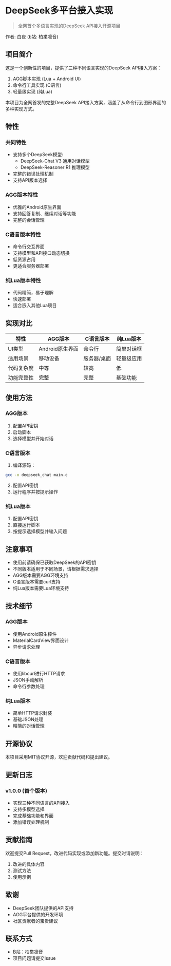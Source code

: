 # DeepSeek多平台接入实现

> 全网首个多语言实现的DeepSeek API接入开源项目

作者: 白夜 (b站: 柏枼凛音)

## 项目简介

这是一个创新性的项目，提供了三种不同语言实现的DeepSeek API接入方案：
1. AGG脚本实现 (Lua + Android UI)
2. 命令行工具实现 (C语言)
3. 轻量级实现 (纯Lua)

本项目为全网首发的完整DeepSeek API接入方案，涵盖了从命令行到图形界面的多种实现方式。

## 特性

### 共同特性
- 支持多个DeepSeek模型:
  - DeepSeek-Chat V3 通用对话模型
  - DeepSeek-Reasoner R1 推理模型
- 完整的错误处理机制
- 支持API版本选择

### AGG版本特性
- 优雅的Android原生界面
- 支持回答复制、继续对话等功能
- 完整的会话管理

### C语言版本特性
- 命令行交互界面
- 支持模型和API接口动态切换
- 低资源占用
- 更适合服务器部署

### 纯Lua版本特性
- 代码精简，易于理解
- 快速部署
- 适合嵌入其他Lua项目

## 实现对比

| 特性 | AGG版本 | C语言版本 | 纯Lua版本 |
|------|---------|-----------|------------|
| UI类型 | Android原生界面 | 命令行 | 简单对话框 |
| 适用场景 | 移动设备 | 服务器/桌面 | 轻量级应用 |
| 代码复杂度 | 中等 | 较高 | 低 |
| 功能完整性 | 完整 | 完整 | 基础功能 |

## 使用方法

### AGG版本
1. 配置API密钥
2. 启动脚本
3. 选择模型并开始对话

### C语言版本
1. 编译源码：
```bash
gcc -o deepseek_chat main.c
```
2. 配置API密钥
3. 运行程序并按提示操作

### 纯Lua版本
1. 配置API密钥
2. 直接运行脚本
3. 按提示选择模型并输入问题

## 注意事项

- 使用前请确保已获取DeepSeek的API密钥
- 不同版本适用于不同场景，请根据需求选择
- AGG版本需要AGG环境支持
- C语言版本需要curl支持
- 纯Lua版本需要Lua环境支持

## 技术细节

### AGG版本
- 使用Android原生控件
- MaterialCardView界面设计
- 异步请求处理

### C语言版本
- 使用libcurl进行HTTP请求
- JSON手动解析
- 命令行参数处理

### 纯Lua版本
- 简单HTTP请求封装
- 基础JSON处理
- 精简的对话管理

## 开源协议

本项目采用MIT协议开源，欢迎贡献代码和提出建议。

## 更新日志

### v1.0.0 (首个版本)
- 实现三种不同语言的API接入
- 支持多模型选择
- 完成基础功能和界面
- 添加错误处理机制

## 贡献指南

欢迎提交Pull Request，改进代码实现或添加新功能。提交时请说明：
1. 改进的具体内容
2. 测试方法
3. 使用示例

## 致谢

- DeepSeek团队提供的API支持
- AGG平台提供的开发环境
- 社区贡献者的宝贵建议

## 联系方式

- B站：柏枼凛音
- 项目问题请提交Issue
